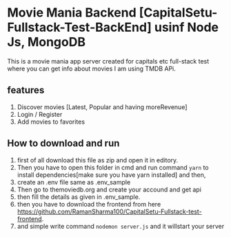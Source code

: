 # Movie Mania Backend [CapitalSetu-Fullstack-Test-BackEnd] usinf Node Js, MongoDB
This is a movie mania app server created for capitals etc full-stack test  where you can get info about movies
I am using TMDB APi.

## features

1. Discover movies [Latest, Popular and having moreRevenue]
2. Login / Register
3. Add movies to favorites

## How to download and run
1. first of all download this file as zip and open it in editory.
2. Then you have to open this folder in cmd and run command `yarn`  to install dependencies[make sure you have yarn installed] and then,
2. create an .env file same as .env_sample
3. Then go to themoviedb.org and create your accound and get api
4. then fill the details as given in .env_sample.
5. then you have to download the frontend from here https://github.com/RamanSharma100/CapitalSetu-Fullstack-test-frontend.
6. and simple write command `nodemon server.js` and it willstart your server
